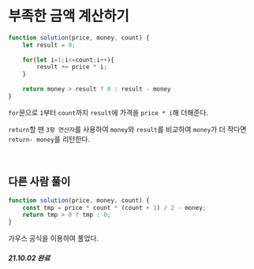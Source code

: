 
# 부족한 금액 계산하기

```javascript
function solution(price, money, count) {
    let result = 0;
    
    for(let i=1;i<=count;i++){
        result += price * i;
    }
    
    return money > result ? 0 : result - money
}
```    
`for`문으로 `1`부터 `count`까지 `result`에 가격을 `price * i`해 더해준다.

`return`할 땐 `3항 연산자`를 사용하여 `money`와 `result`를 비교하여 `money`가 더 작다면 `return- money`를 리턴한다.


<br>

## 다른 사람 풀이

```javascript
function solution(price, money, count) {
    const tmp = price * count * (count + 1) / 2 - money;
    return tmp > 0 ? tmp : 0;
}
```
가우스 공식을 이용하여 풀었다.
##### 21.10.02 완료